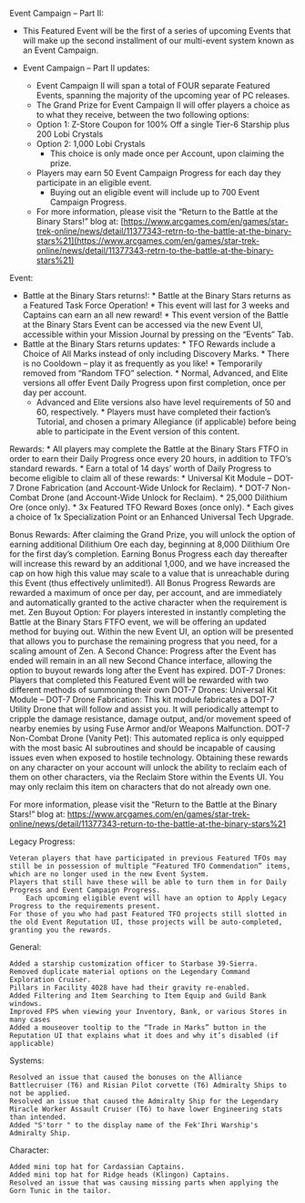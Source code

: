 Event Campaign – Part II:

   * This Featured Event will be the first of a series of upcoming Events that will make up the second installment of our multi-event system known as an Event Campaign.
    
   * Event Campaign – Part II updates:
        
      *  Event Campaign II will span a total of FOUR separate Featured Events, spanning the majority of the upcoming year of PC releases.
      *  The Grand Prize for Event Campaign II will offer players a choice as to what they receive, between the two following options:
        *  Option 1: Z-Store Coupon for 100% Off a single Tier-6 Starship plus 200 Lobi Crystals
        * Option 2: 1,000 Lobi Crystals
          * This choice is only made once per Account, upon claiming the prize.
      * Players may earn 50 Event Campaign Progress for each day they participate in an eligible event.
        * Buying out an eligible event will include up to 700 Event Campaign Progress.
      * For more information, please visit the “Return to the Battle at the Binary Stars!” blog at: [https://www.arcgames.com/en/games/star-trek-online/news/detail/11377343-retrn-to-the-battle-at-the-binary-stars%21](https://www.arcgames.com/en/games/star-trek-online/news/detail/11377343-retrn-to-the-battle-at-the-binary-stars%21)

 
Event:

  *  Battle at the Binary Stars returns!:
    *  Battle at the Binary Stars returns as a Featured Task Force Operation!
    *  This event will last for 3 weeks and Captains can earn an all new reward!
    *  This event version of the Battle at the Binary Stars Event can be accessed via the new Event UI, accessible within your Mission Journal by pressing on the “Events” Tab.
  *  Battle at the Binary Stars returns updates:
    *  TFO Rewards include a Choice of All Marks instead of only including Discovery Marks.
    *  There is no Cooldown – play it as frequently as you like!
    * Temporarily removed from “Random TFO” selection.
    *  Normal, Advanced, and Elite versions all offer Event Daily Progress upon first completion, once per day per account.
      * Advanced and Elite versions also have level requirements of 50 and 60, respectively.
    * Players must have completed their faction’s Tutorial, and chosen a primary Allegiance (if applicable) before being able to participate in the Event version of this content. 
    
Rewards:
    * All players may complete the Battle at the Binary Stars FTFO in order to earn their Daily Progress once every 20 hours, in addition to TFO’s standard rewards.
    * Earn a total of 14 days’ worth of Daily Progress to become eligible to claim all of these rewards:
      * Universal Kit Module – DOT-7 Drone Fabrication (and Account-Wide Unlock for Reclaim).
        * DOT-7 Non-Combat Drone (and Account-Wide Unlock for Reclaim).
        * 25,000 Dilithium Ore (once only).
        * 3x Featured TFO Reward Boxes (once only).
          * Each gives a choice of 1x Specialization Point or an Enhanced Universal Tech Upgrade.

Bonus Rewards:
            After claiming the Grand Prize, you will unlock the option of earning additional Dilithium Ore each day, beginning at 8,000 Dilithium Ore for the first day’s completion.
            Earning Bonus Progress each day thereafter will increase this reward by an additional 1,000, and we have increased the cap on how high this value may scale to a value that is unreachable during this Event (thus effectively unlimited!).
            All Bonus Progress Rewards are rewarded a maximum of once per day, per account, and are immediately and automatically granted to the active character when the requirement is met.
        Zen Buyout Option:
            For players interested in instantly completing the Battle at the Binary Stars FTFO event, we will be offering an updated method for buying out.
                Within the new Event UI, an option will be presented that allows you to purchase the remaining progress that you need, for a scaling amount of Zen.
        A Second Chance:
            Progress after the Event has ended will remain in an all new Second Chance interface, allowing the option to buyout rewards long after the Event has expired.
    DOT-7 Drones:
        Players that completed this Featured Event will be rewarded with two different methods of summoning their own DOT-7 Drones:
        Universal Kit Module – DOT-7 Drone Fabrication:
            This kit module fabricates a DOT-7 Utility Drone that will follow and assist you.
            It will periodically attempt to cripple the damage resistance, damage output, and/or movement speed of nearby enemies by using Fuse Armor and/or Weapons Malfunction.
        DOT-7 Non-Combat Drone (Vanity Pet):
            This automated replica is only equipped with the most basic AI subroutines and should be incapable of causing issues even when exposed to hostile technology.
            Obtaining these rewards on any character on your account will unlock the ability to reclaim each of them on other characters, via the Reclaim Store within the Events UI.
                You may only reclaim this item on characters that do not already own one.

For more information, please visit the “Return to the Battle at the Binary Stars!” blog at: https://www.arcgames.com/en/games/star-trek-online/news/detail/11377343-return-to-the-battle-at-the-binary-stars%21

 
Legacy Progress:

    Veteran players that have participated in previous Featured TFOs may still be in possession of multiple “Featured TFO Commendation” items, which are no longer used in the new Event System.
    Players that still have these will be able to turn them in for Daily Progress and Event Campaign Progress.
        Each upcoming eligible event will have an option to Apply Legacy Progress to the requirements present.
    For those of you who had past Featured TFO projects still slotted in the old Event Reputation UI, those projects will be auto-completed, granting you the rewards.

 
General:

    Added a starship customization officer to Starbase 39-Sierra.
    Removed duplicate material options on the Legendary Command Exploration Cruiser.
    Pillars in Facility 4028 have had their gravity re-enabled.
    Added Filtering and Item Searching to Item Equip and Guild Bank windows.
    Improved FPS when viewing your Inventory, Bank, or various Stores in many cases
    Added a mouseover tooltip to the “Trade in Marks” button in the Reputation UI that explains what it does and why it’s disabled (if applicable)

 
Systems:

    Resolved an issue that caused the bonuses on the Alliance Battlecruiser (T6) and Risian Pilot corvette (T6) Admiralty Ships to not be applied.
    Resolved an issue that caused the Admiralty Ship for the Legendary Miracle Worker Assault Cruiser (T6) to have lower Engineering stats than intended.
    Added "S'torr " to the display name of the Fek'Ihri Warship's Admiralty Ship.

 
Character:

    Added mini top hat for Cardassian Captains.
    Added mini top hat for Ridge heads (Klingon) Captains.
    Resolved an issue that was causing missing parts when applying the Gorn Tunic in the tailor.